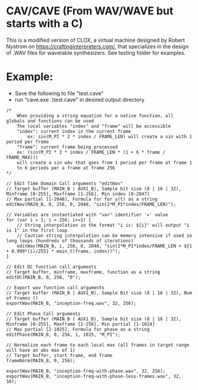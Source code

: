# CAV/CAVE (From WAV/WAVE but starts with a C)

This is a modified version of CLOX, a virtual machine designed by Robert Nystrom on https://craftinginterpreters.com/, that specializes in
the design of .WAV files for wavetable synthesizers. See testing folder for examples.

# Example:

- Save the following to file "test.cave"
- run "cave.exe .\test.cave" in desired output directory

```
/*
    When providing a string equation for a native function, all globals and functions can be used
    The local variables "index" and "frame" will be accessible
    "index": current index in the current frame
        ex: sin(M_PI * 2 * index / FRAME_LEN) will create a sin with 1 period per frame
    "frame": current frame being processed
	ex: (sin(M_PI * 2 * index / FRAME_LEN * (1 + 6 * frame / FRAME_MAX)))
	will create a sin wav that goes from 1 period per frame at frame 1
	to 6 periods per a frame at frame 256
*/

// Edit Time Domain Call arguments "editWav"
// Target buffer (MAIN_B | AUX1_B), Sample bit size (8 | 16 | 32), Minframe [0-255], Maxframe [1-256], Min index [0-2047]
// Max partial [1-2048], Formula for for y(t) as a string
editWav(MAIN_B, 0, 256, 0, 2048, "sin(2*M_PI*index/FRAME_LEN)");

// Variables are instantiated with "var" identifier '=' value
for (var i = 1; i < 256; i+=1) {
	// String interpolation in the format "i is: ${i}" will output "i is 1" in the first loop
	// Caution string interpolation can be memory intensive if used in long loops (hundreds of thousands of iterations)
	editWav(MAIN_B, i, 256, 0, 2048, "sin(2*M_PI*index/FRAME_LEN + ${1 + 0.999*(i)/255} * main_t(frame, index))");
}

// Edit DC function call arguments
// Target buffer, minframe, maxframe, function as a string
editDC(MAIN_B, 0, 256, "0");

// Export wav function call arguments
// Target buffer (MAIN_B | AUX1_B), Sample Bit size (8 | 16 | 32), Num of Frames ()
exportWav(MAIN_B, "inception-freq.wav", 32, 256);

// Edit Phase Call arguments
// Target buffer (MAIN_B | AUX1_B), Sample bit size (8 | 16 | 32), Minframe [0-255], Maxframe [1-256], Min partial [1-1024]
// Max partial [2-1025], Formula for phase as a string
editPhase(MAIN_B, 0, 256, 1, 1025, "M_PI");

// Normalize each frame to each local max (all frames in target range will have an abs max of 1)
// Target buffer, start frame, end frame
frameNorm(MAIN_B, 0, 256);

exportWav(MAIN_B, "inception-freq-with-phase.wav", 32, 256);
exportWav(MAIN_B, "inception-freq-with-phase-less-frames.wav", 32, 16);
```
